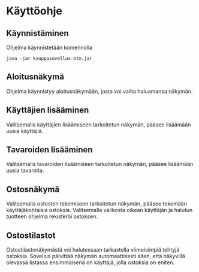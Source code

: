 # Käyttöohje

## Käynnistäminen 

Ohjelma käynnistetään komennolla 

```
java -jar kauppasovellus-otm.jar

```

## Aloitusnäkymä

Ohjelma käynnistyy aloitusnäkymään, josta voi valita haluamansa näkymän.

## Käyttäjien lisääminen

Valitsemalla käyttäjien lisäämiseen tarkoitetun näkymän, pääsee lisäämään uusia käyttäjiä. 

## Tavaroiden lisääminen

Valitsemalla tavaroiden lisäämiseen tarkoitetun näkymän, pääsee lisäämään uusia tavaroita. 

## Ostosnäkymä

Valitsemalla ostosten tekemiseen tarkoitetun näkymän, pääsee tekemään käyttäjäkohtaisia ostoksia. Valitsemalla valikosta oikean käyttäjän ja halutun tuotteen ohjelma rekisteröi ostoksen. 

## Ostostilastot

Ostostilastonäkymästä voi halutessaan tarkastella viimeisimpiä tehtyjä ostoksia. Sovellus päivittää näkymän automaattisesti siten, että näkyvillä olevassa listassa ensimmäisenä on käyttäjä, jolla ostoksia on eniten.

